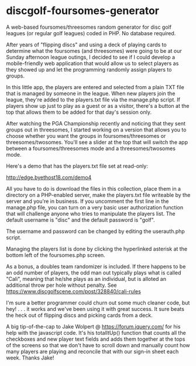 # discgolf-foursomes-generator
A web-based foursomes/threesomes random generator for disc golf leagues (or regular golf leagues) coded in PHP. No database required.

After years of "flipping discs" and using a deck of playing cards to determine what the foursomes (and threesomes) were going to be at our Sunday afternoon league outings, I decided to see if I could develop a mobile-friendly web application that would allow us to select players as they showed up and let the programming randomly assign players to groups.

In this little app, the players are entered and selected from a plain TXT file that is managed by someone in the league. When new players join the league, they're added to the players.txt file via the manage.php script.  If players show up just to play as a guest or as a visitor, there's a button at the top that allows them to be added for that day's session only.  

After watching the PGA Championship recently and noticing that they sent groups out in threesomes, I started working on a version that allows you to choose whether you want the groups in foursomes/threesomes or threesomes/twosomes. You'll see a slider at the top that will switch the app between a foursomes/threesomes mode and a threesomes/twosomes mode.

Here's a demo that has the players.txt file set at read-only:

http://edge.byethost18.com/demo4

All you have to do is download the files in this collection, place them in a directory on a PHP-enabled server, make the players.txt file writeable by the server and you're in business. If you uncomment the first line in the manage.php file, you can turn on a very basic user authorization function that will challenge anyone who tries to manipulate the players list. The default username is "disc" and the default password is "golf".

The username and password can be changed by editing the userauth.php script.

Managing the players list is done by clicking the hyperlinked asterisk at the bottom left of the foursomes.php screen.

As a bonus, a doubles team randomizer is included. If there happens to be an odd number of players, the odd man out typically plays what is called "Cali", meaning that he/she plays as an individual, but is alloted an additional throw per hole without penalty. See https://www.discgolfscene.com/post/328840/cali-rules

I'm sure a better programmer could churn out some much cleaner code, but hey! . . . it works and we've been using it with great success. It sure beats the heck out of flipping discs and picking cards from a deck.

A big tip-of-the-cap to Jake Wolpert @ https://forum.jquery.com/ for his help with the javascript code. It's his totalItUp() function that counts all the checkboxes and new player text fields and adds them together at the tops of the screens so that we don't have to scroll down and manually count how many players are playing and reconcile that with our sign-in sheet each week. Thanks Jake!
